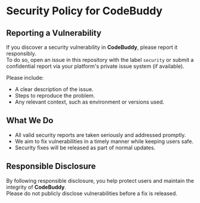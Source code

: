 # Security Policy for CodeBuddy

## Reporting a Vulnerability

If you discover a security vulnerability in **CodeBuddy**, please report it responsibly.  
To do so, open an issue in this repository with the label `security` or submit a confidential report via your platform's private issue system (if available).

Please include:

- A clear description of the issue.
- Steps to reproduce the problem.
- Any relevant context, such as environment or versions used.

## What We Do

- All valid security reports are taken seriously and addressed promptly.
- We aim to fix vulnerabilities in a timely manner while keeping users safe.
- Security fixes will be released as part of normal updates.

## Responsible Disclosure

By following responsible disclosure, you help protect users and maintain the integrity of **CodeBuddy**.  
Please do not publicly disclose vulnerabilities before a fix is released.
